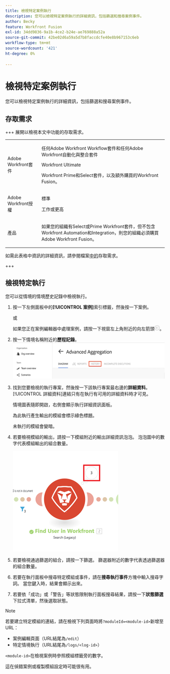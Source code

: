 ```yaml
---
title: 檢視特定案例執行
description: 您可以檢視特定案例執行的詳細資訊，包括篩選和搜尋案例事件。
author: Becky
feature: Workfront Fusion
exl-id: 34dd9836-9a1b-4ce2-b24e-ae769888a52a
source-git-commit: 42be02d6a59a5d7b8faccdcfe40e8b967153c6eb
workflow-type: tm+mt
source-wordcount: '421'
ht-degree: 0%

---
```


# 檢視特定案例執行

您可以檢視特定案例執行的詳細資訊，包括篩選和搜尋案例事件。

## 存取需求

+++ 展開以檢視本文中功能的存取需求。

<table style="table-layout:auto">
 <col> 
 <col> 
 <tbody> 
  <tr> 
   <td role="rowheader">Adobe Workfront套件</td> 
   <td> <p>任何Adobe Workfront Workflow套件和任何Adobe Workfront自動化與整合套件</p><p>Workfront Ultimate</p><p>Workfront Prime和Select套件，以及額外購買的Workfront Fusion。</p> </td> 
  </tr> 
  <tr data-mc-conditions=""> 
   <td role="rowheader">Adobe Workfront授權</td> 
   <td> <p>標準</p><p>工作或更高</p> </td> 
  </tr> 
  <tr> 
   <td role="rowheader">產品</td> 
   <td>
   <p>如果您的組織有Select或Prime Workfront套件，但不包含Workfront Automation和Integration，則您的組織必須購買Adobe Workfront Fusion。</li></ul>
   </td> 
  </tr>
 </tbody> 
</table>

如需此表格中資訊的詳細資訊，請參閱檔案[中的](/help/workfront-fusion/references/licenses-and-roles/access-level-requirements-in-documentation.md)存取需求。

+++

## 檢視特定執行

您可以從情境的情境歷史記錄中檢視執行。


1. 按一下左側面板中的&#x200B;**[!UICONTROL 案例]**&#x200B;索引標籤，然後按一下案例。

   或

   如果您正在案例編輯器中處理案例，請按一下視窗左上角附近的向左箭頭![結束編輯箭頭](assets/exit-editing-arrow.png)。

1. 按一下情境名稱附近的&#x200B;**歷程記錄**。
   ![歷程記錄標籤](assets/history-tab.png)


1. 找到您要檢視的執行專案，然後按一下該執行專案最右邊的&#x200B;**詳細資料**。 [!UICONTROL 詳細資料]連結只有在執行有可用的詳細資料時才可見。

   情境圖表隨即開啟，右側會顯示執行詳細資訊面板。

   為此執行產生輸出的模組會標示綠色標題。

   未執行的模組會變暗。

1. 若要檢視模組的輸出，請按一下模組附近的輸出詳細資訊泡泡。 泡泡圖中的數字代表模組輸出的組合數量。

   ![模組附近的輸出泡泡](assets/output-bubble.png)

1. 若要檢視通過篩選的組合，請按一下篩選。 篩選器附近的數字代表透過篩選器的組合數量。
1. 若要在執行面板中搜尋特定模組或事件，請在&#x200B;**搜尋執行事件**&#x200B;方塊中輸入搜尋字詞。 當您鍵入時，結果會顯示出來。
1. 若要依「成功」或「警告」等狀態限制執行面板搜尋結果，請按一下&#x200B;**狀態篩選**&#x200B;下拉式清單，然後選取狀態。




>[!NOTE]
>
>若要建立特定模組的連結，請在檢視下列頁面時將`?moduleId=<module-id>`新增至URL：
>
>* 案例編輯頁面（URL結尾為`/edit`）
>* 特定情境執行（URL結尾為`/logs/<log-id>`）
>
>`<module-id>`在檢視案例時參照模組標籤旁的數字。
>
>這在偵錯案例或複製模組設定時可能很有用。
